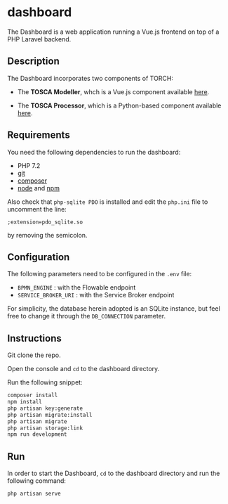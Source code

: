# dashboard

The Dashboard is a web application running a Vue.js frontend on top of a PHP Laravel backend. 

## Description

The Dashboard incorporates two components of TORCH:

* The **TOSCA Modeller**, whch is a Vue.js component available [here](resources/js/components/ToscaGraphModeler.vue).

* The **TOSCA Processor**, which is a Python-based component available [here](public/json4tosca-parser).

## Requirements

You need the following dependencies to run the dashboard:

* PHP 7.2
* [git](https://git-scm.com/)
* [composer](https://getcomposer.org/)
* [node](https://nodejs.org/) and [npm](https://www.npmjs.com/)

Also check that `php-sqlite PDO` is installed and edit the `php.ini` file to uncomment the line: 

```;extension=pdo_sqlite.so``` 

by removing the semicolon.

## Configuration

The following parameters need to be configured in the `.env` file:

* `BPMN_ENGINE` : with the Flowable endpoint 
* `SERVICE_BROKER_URI` : with the Service Broker endpoint

For simplicity, the database herein adopted is an SQLite instance, but feel free to change it through the `DB_CONNECTION` parameter.

## Instructions

Git clone the repo.

Open the console and `cd` to the dashboard directory.

Run the following snippet:

```bash
composer install
npm install
php artisan key:generate
php artisan migrate:install
php artisan migrate
php artisan storage:link
npm run development
```

## Run

In order to start the Dashboard, `cd` to the dashboard directory and run the following command:

```bash
php artisan serve
```


